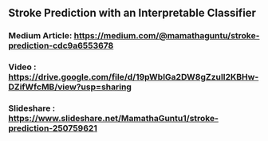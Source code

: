 ## Stroke Prediction with an Interpretable Classifier

### Medium Article: https://medium.com/@mamathaguntu/stroke-prediction-cdc9a6553678
### Video : https://drive.google.com/file/d/19pWblGa2DW8gZzuIl2KBHw-DZifWfcMB/view?usp=sharing
### Slideshare : https://www.slideshare.net/MamathaGuntu1/stroke-prediction-250759621
